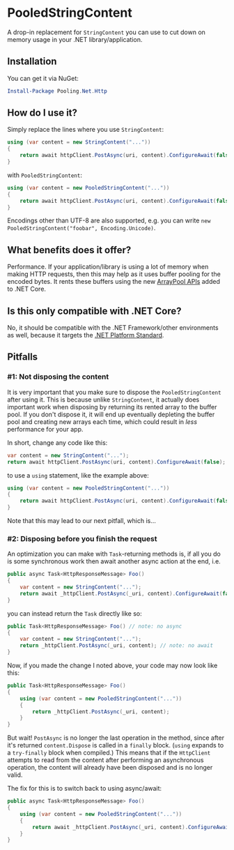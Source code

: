 # PooledStringContent

A drop-in replacement for `StringContent` you can use to cut down on memory usage in your .NET library/application.

## Installation

You can get it via NuGet:

```powershell
Install-Package Pooling.Net.Http
```

## How do I use it?

Simply replace the lines where you use `StringContent`:

```cs
using (var content = new StringContent("..."))
{
    return await httpClient.PostAsync(uri, content).ConfigureAwait(false);
}
```

with `PooledStringContent`:

```cs
using (var content = new PooledStringContent("..."))
{
    return await httpClient.PostAsync(uri, content).ConfigureAwait(false);
}
```

Encodings other than UTF-8 are also supported, e.g. you can write `new PooledStringContent("foobar", Encoding.Unicode)`.

## What benefits does it offer?

Performance. If your application/library is using a lot of memory when making HTTP requests, then this may help as it uses buffer pooling for the encoded bytes. It rents these buffers using the new [ArrayPool APIs](https://github.com/dotnet/corefx/blob/master/src/System.Buffers/src/System/Buffers/ArrayPool.cs) added to .NET Core.

## Is this only compatible with .NET Core?

No, it should be compatible with the .NET Framework/other environments as well, because it targets the [.NET Platform Standard](https://github.com/dotnet/corefx/blob/master/Documentation/architecture/net-platform-standard.md).

## Pitfalls

### #1: Not disposing the content #

It is very important that you make sure to dispose the `PooledStringContent` after using it. This is because unlike `StringContent`, it actually does important work when disposing by returning its rented array to the buffer pool. If you don't dispose it, it will end up eventually depleting the buffer pool and creating new arrays each time, which could result in *less* performance for your app.

In short, change any code like this:

```cs
var content = new StringContent("...");
return await httpClient.PostAsync(uri, content).ConfigureAwait(false);
```

to use a `using` statement, like the example above:

```cs
using (var content = new PooledStringContent("..."))
{
    return await httpClient.PostAsync(uri, content).ConfigureAwait(false);
}
```

Note that this may lead to our next pitfall, which is...

### #2: Disposing before you finish the request #

An optimization you can make with `Task`-returning methods is, if all you do is some synchronous work then await another async action at the end, i.e.

```cs
public async Task<HttpResponseMessage> Foo()
{
    var content = new StringContent("...");
    return await _httpClient.PostAsync(_uri, content).ConfigureAwait(false);
}
```

you can instead return the `Task` directly like so:

```cs
public Task<HttpResponseMessage> Foo() // note: no async
{
    var content = new StringContent("...");
    return _httpClient.PostAsync(_uri, content); // note: no await
}
```

Now, if you made the change I noted above, your code may now look like this:

```cs
public Task<HttpResponseMessage> Foo()
{
    using (var content = new PooledStringContent("..."))
    {
        return _httpClient.PostAsync(_uri, content);
    }
}
```

But wait! `PostAsync` is no longer the last operation in the method, since after it's returned `content.Dispose` is called in a `finally` block. (`using` expands to a `try-finally` block when compiled.) This means that if the `HttpClient` attempts to read from the content after performing an asynchronous operation, the content will already have been disposed and is no longer valid.

The fix for this is to switch back to using async/await:

```cs
public async Task<HttpResponseMessage> Foo()
{
    using (var content = new PooledStringContent("..."))
    {
        return await _httpClient.PostAsync(_uri, content).ConfigureAwait(false);
    }
}
```
